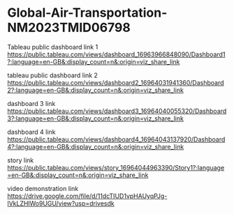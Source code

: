 # Global-Air-Transportation-NM2023TMID06798


Tableau public dashboard link 1 
https://public.tableau.com/views/dashboard_16963966848090/Dashboard1?:language=en-GB&:display_count=n&:origin=viz_share_link



 tableau public dashboard  link 2
 https://public.tableau.com/views/dashboard2_16964031941360/Dashboard2?:language=en-GB&:display_count=n&:origin=viz_share_link

dashboard 3 link 
https://public.tableau.com/views/dashboard3_16964040055320/Dashboard3?:language=en-GB&:display_count=n&:origin=viz_share_link 

dashboard 4 link 
https://public.tableau.com/views/dashboard4_16964043137920/Dashboard4?:language=en-GB&:display_count=n&:origin=viz_share_link

story link
https://public.tableau.com/views/story_16964044963390/Story1?:language=en-GB&:display_count=n&:origin=viz_share_link

video demonstration link
https://drive.google.com/file/d/11dcTIUD1vpHAUyqPJg-lVkLZHlWo9UGU/view?usp=drivesdk
